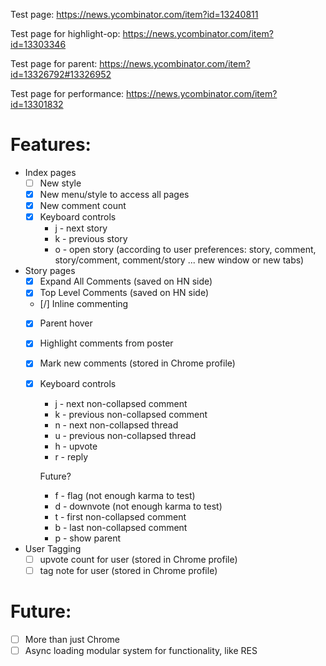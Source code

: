 Test page: https://news.ycombinator.com/item?id=13240811

Test page for highlight-op: https://news.ycombinator.com/item?id=13303346

Test page for parent: https://news.ycombinator.com/item?id=13326792#13326952

Test page for performance: https://news.ycombinator.com/item?id=13301832

# Features:
* Index pages
	* [ ] New style
	* [X] New menu/style to access all pages
	* [X] New comment count
	* [X] Keyboard controls
		* j - next story
		* k - previous story
		* o - open story (according to user preferences: story, comment, story/comment, comment/story ... new window or new tabs)
* Story pages
	* [X] Expand All Comments (saved on HN side)
	* [X] Top Level Comments (saved on HN side)
	* [/] Inline commenting
	* [X] Parent hover
	* [X] Highlight comments from poster
	* [X] Mark new comments (stored in Chrome profile)
	* [X] Keyboard controls
		* j - next non-collapsed comment
		* k - previous non-collapsed comment
		* n - next non-collapsed thread
		* u - previous non-collapsed thread
		* h - upvote
		* r - reply

		Future?
		* f - flag     (not enough karma to test)
		* d - downvote (not enough karma to test)
		* t - first non-collapsed comment
		* b - last non-collapsed comment
		* p - show parent
* User Tagging
	* [ ] upvote count for user (stored in Chrome profile)
	* [ ] tag note for user (stored in Chrome profile)

# Future:
* [ ] More than just Chrome
* [ ] Async loading modular system for functionality, like RES
